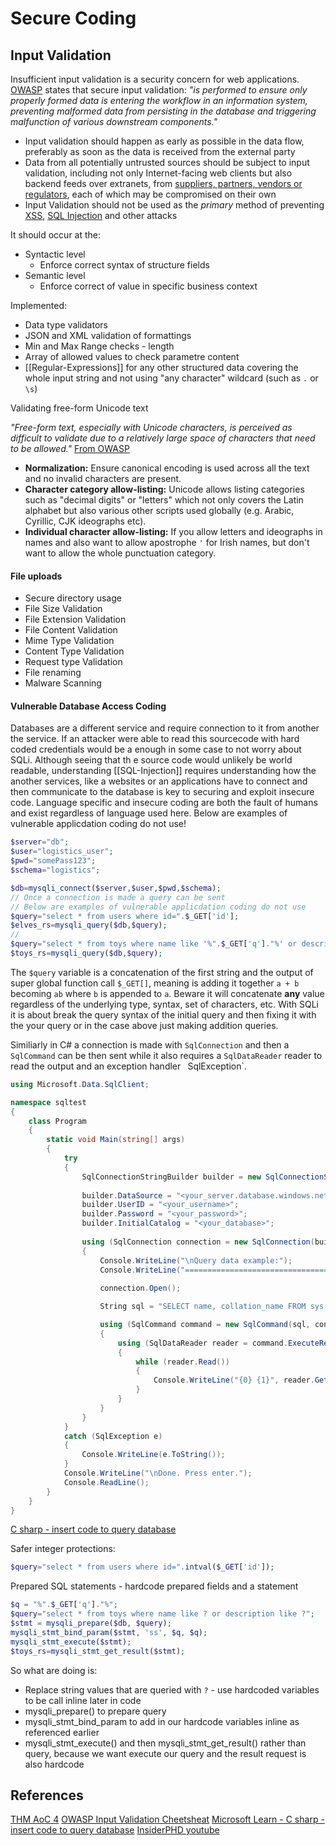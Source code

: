 
# Secure Coding


## Input Validation

Insufficient input validation is a security concern for web applications. [OWASP](https://cheatsheetseries.owasp.org/cheatsheets/Input_Validation_Cheat_Sheet.html) states that secure input validation: *"is performed to ensure only properly formed data is entering the workflow in an information system, preventing malformed data from persisting in the database and triggering malfunction of various downstream components."*

- Input validation should happen as early as possible in the data flow, preferably as soon as the data is received from the external party
- Data from all potentially untrusted sources should be subject to input validation, including not only Internet-facing web clients but also backend feeds over extranets, from [suppliers, partners, vendors or regulators](https://badcyber.com/several-polish-banks-hacked-information-stolen-by-unknown-attackers/), each of which may be compromised on their own 
- Input Validation should not be used as the _primary_ method of preventing [XSS](https://cheatsheetseries.owasp.org/cheatsheets/Cross_Site_Scripting_Prevention_Cheat_Sheet.html), [SQL Injection](https://cheatsheetseries.owasp.org/cheatsheets/SQL_Injection_Prevention_Cheat_Sheet.html) and other attacks

It should occur at the:
- Syntactic level
	- Enforce correct syntax of structure fields
- Semantic level
	- Enforce correct of value in specific business context 

Implemented:
- Data type validators
- JSON and XML validation of formattings
- Min and Max Range checks - length
- Array of allowed values to check parametre content
- [[Regular-Expressions]] for any other structured data covering the whole input string and not using "any character" wildcard (such as  `.` or `\s`)

Validating free-form Unicode text

*"Free-form text, especially with Unicode characters, is perceived as difficult to validate due to a relatively large space of characters that need to be allowed."* [From OWASP](https://cheatsheetseries.owasp.org/cheatsheets/Input_Validation_Cheat_Sheet.html#validating-free-form-unicode-text)
-   **Normalization:** Ensure canonical encoding is used across all the text and no invalid characters are present.
-   **Character category allow-listing:** Unicode allows listing categories such as "decimal digits" or "letters" which not only covers the Latin alphabet but also various other scripts used globally (e.g. Arabic, Cyrillic, CJK ideographs etc).
-   **Individual character allow-listing:** If you allow letters and ideographs in names and also want to allow apostrophe `'` for Irish names, but don't want to allow the whole punctuation category.

#### File uploads

- Secure directory usage
- File Size Validation
- File Extension Validation
- File Content Validation
- Mime Type Validation
- Content Type Validation
- Request type Validation 
- File renaming
- Malware Scanning


#### Vulnerable Database Access Coding

Databases are a different service and require connection to it from another the service. If an attacker were able to read this sourcecode with hard coded credentials would be a enough in some case to not worry about SQLi. Although seeing that th e source code would unlikely be world readable, understanding [[SQL-Injection]] requires  understanding how the another services, like a websites or an applications have to connect and then communicate to the database is key to securing and exploit insecure code. Language specific and insecure coding are both the fault of humans and exist regardless of language used here. Below are examples of vulnerable applicdation coding do not use!
```php
$server="db";
$user="logistics_user";
$pwd="somePass123";
$schema="logistics";

$db=mysqli_connect($server,$user,$pwd,$schema);
// Once a connection is made a query can be sent
// Below are examples of vulnerable applicdation coding do not use
$query="select * from users where id=".$_GET['id'];
$elves_rs=mysqli_query($db,$query);
//
$query="select * from toys where name like '%".$_GET['q']."%' or description like '%".$_GET['q']."%'";
$toys_rs=mysqli_query($db,$query);


```
The `$query` variable is a concatenation of the first string and the output of super global function call `$_GET[]`, meaning is adding it together `a + b` becoming `ab` where `b` is appended to `a`. Beware it will concatenate **any** value regardless of the underlying type, syntax, set of characters, etc. With SQLi it is about break the query syntax of the initial query and then fixing it with the your query or in the case above just making addition queries.

Similiarly in C\# a connection is made with `SqlConnection` and then a `SqlCommand` can be then sent while it also requires a `SqlDataReader` reader to read the output and an exception handler `
`SqlException`.
```csharp
using Microsoft.Data.SqlClient;

namespace sqltest
{
    class Program
    {
        static void Main(string[] args)
        {
            try 
            { 
                SqlConnectionStringBuilder builder = new SqlConnectionStringBuilder();
                
                builder.DataSource = "<your_server.database.windows.net>"; 
                builder.UserID = "<your_username>";            
                builder.Password = "<your_password>";     
                builder.InitialCatalog = "<your_database>";
         
                using (SqlConnection connection = new SqlConnection(builder.ConnectionString))
                {
                    Console.WriteLine("\nQuery data example:");
                    Console.WriteLine("=========================================\n");
                    
                    connection.Open();       

                    String sql = "SELECT name, collation_name FROM sys.databases";

                    using (SqlCommand command = new SqlCommand(sql, connection))
                    {
                        using (SqlDataReader reader = command.ExecuteReader())
                        {
                            while (reader.Read())
                            {
                                Console.WriteLine("{0} {1}", reader.GetString(0), reader.GetString(1));
                            }
                        }
                    }                    
                }
            }
            catch (SqlException e)
            {
                Console.WriteLine(e.ToString());
            }
            Console.WriteLine("\nDone. Press enter.");
            Console.ReadLine(); 
        }
    }
}
```
[C sharp - insert code to query database](https://learn.microsoft.com/en-us/azure/azure-sql/database/connect-query-dotnet-core?view=azuresql)


Safer integer protections:
```php
$query="select * from users where id=".intval($_GET['id']);
```

Prepared SQL statements - hardcode prepared fields and a statement
```php
$q = "%".$_GET['q']."%";
$query="select * from toys where name like ? or description like ?";
$stmt = mysqli_prepare($db, $query);
mysqli_stmt_bind_param($stmt, 'ss', $q, $q);
mysqli_stmt_execute($stmt);
$toys_rs=mysqli_stmt_get_result($stmt);
```

So what are doing is:
- Replace string values that are queried with `?` - use hardcoded variables to be call inline later in code
- mysqli_prepare() to prepare query
- mysqli_stmt_bind_param to add in our hardcode variables inline as referenced earlier
- mysqli_stmt_execute() and then mysqli_stmt_get_result() rather than query, because we want execute our query and the result request is also hardcode  


## References

[THM AoC 4](https://tryhackme.com/room/adventofcyber4)
[OWASP Input Validation Cheetsheat](https://cheatsheetseries.owasp.org/cheatsheets/Input_Validation_Cheat_Sheet.html)
[Microsoft Learn - C sharp - insert code to query database](https://learn.microsoft.com/en-us/azure/azure-sql/database/connect-query-dotnet-core?view=azuresql)
[InsiderPHD youtube](https://www.youtube.com/@InsiderPhD)